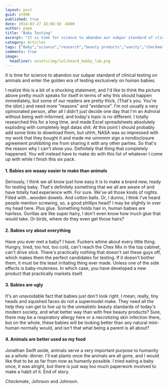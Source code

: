 ```yaml
---
layout: post
guid: e7d96
published: true
date: 2014-03-27 18:08:58 -0400
author: pope
title: "Baby Testing"
excerpt: "It is time for science to abandon our subpar standard of clinical testing on animals and enter the golden era of testing exclusively on human babies. WNV\'s own Admiral Rau provides an insightful and compelling argument backed with pure scientific fact, or something."
category: Articles
tags: ["Baby","science","research","beauty products","vanity","checkmate Johnson & Johnson","insulting babies","Gorillas are like super hairy","modest proposals","we really just wanted an excuse to use beardbaby.jpg"]
comments: true 
image:
  headliner: assets/img/lol/beard_babby_lab.png
---
```


It is time for science to abandon our subpar standard of clinical testing on animals and enter the golden era of testing exclusively on human babies.

I realize this is a bit of a shocking statement, and I'd like to think the picture above pretty much speaks for itself in terms of why this should happen immediately, but some of our readers are pretty thick, (That's you. You're the idiot.) and need more "reasons" and "evidence". I'm not usually a very opinionated person, after all I didn't just decide one day that I'm an Admiral without being well-informed, and today's topic is no different. I totally researched this for a long time, and made Excel spreadsheets absolutely exploding with completely legit datas shit. At this point I should probably add some links to download them, but uhhh, NASA was so impressed with my work that they bought it and made me ummmm sign a nondisclosure agreement prohibiting me from sharing it with any other parties. So that's the reason why I can't show you. Definitely that thing that completely happened. You will instead have to make do with this list of whatever I come up with while I finish this six pack.

#### 1\. Babies are waaay easier to make than animals

Seriously, I think we all know just how easy it is to make a brand new, ready for testing baby. That's definitely something that we all are aware of and have totally had experience with. For sure. We've all those kinds of nights. Filled with...wooden dowels. And cotton balls. Or, I dunno, I think I've heard people mention screwing, so, a good phillips head? I may be slightly in over my head here. Plus glue. Something holds hair in, human babies are hairless. Gorillas are like super hairy, I don't even know how much glue that would take. Or birds, where do they even get those hairs?

#### 2\. Babies cry about everything

Have you ever met a baby? I have. Fuckers whine about every little thing. Hungry, tired, too hot, too cold, can't reach the Chex Mix in the top cabinet, can't drive stick. There's practically nothing that doesn't set these guys off, which makes them the perfect candidates for testing. If it doesn't bother them, it must be the least irritating thing ever made. Unless one of the side effects is baby-muteness. In which case, you have developed a new product that practically markets itself.

#### 3\. Babies are ugly

It's an unavoidable fact that babies just don't look right. I mean, really, tiny heads and squished faces do not a supermodel make. They need all the help they can get to live up to the unrealistic beauty standards of today's modern society, and what better way than with free beauty products? Sure, there may be a respiratory allergy here or a necrotizing skin infection there, but on the whole, these babies will be looking better than any natural mini-human normally would, and isn't that what being a parent is all about?

#### 4\. Animals are better used as my food

Jonathan Swift aside, animals serve a very important purpose to humanity as a whole: dinner. I'll eat plants once the animals are all gone, and I would like that to be as far from now as humanly possible. I tried eating a baby once, it was alright, but there is just way too much paperwork involved to make a habit of it. End of story.

_Checkmate_, Johnson and Johnson.